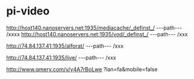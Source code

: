 # pi-video


http://host140.nanoservers.net:1935/mediacache/_definst_/  ---path--- /xxxx
http://host140.nanoservers.net:1935/vod/_definst_/   ---path---  /xxx

http://74.84.137.41:1935/alforat/  ---path--- /xxx

http://74.84.137.41:1935/live/  ---path---    /xxx


http://www.qmery.com/v/y4A7rBoLwe    ?lan=fa&mobile=false